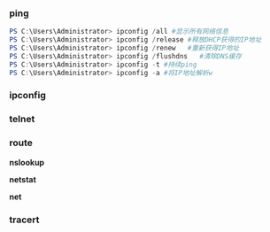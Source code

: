### ping

```powershell
PS C:\Users\Administrator> ipconfig /all #显示所有网络信息
PS C:\Users\Administrator> ipconfig /release #释放DHCP获得的IP地址   
PS C:\Users\Administrator> ipconfig /renew   #重新获得IP地址
PS C:\Users\Administrator> ipconfig /flushdns   #清除DNS缓存
PS C:\Users\Administrator> ipconfig -t #持续ping
PS C:\Users\Administrator> ipconfig -a #将IP地址解析w

```



### ipconfig

### telnet

### **route**

**nslookup**

**netstat**

**net**

### tracert





